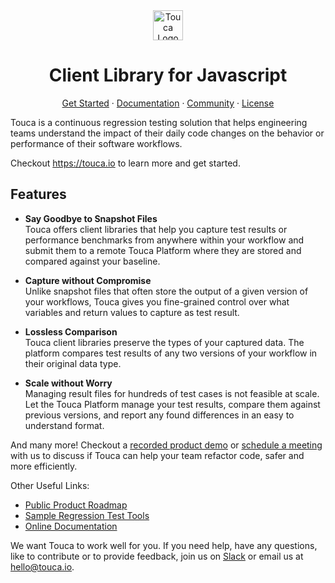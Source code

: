 <div align="center">
  <a href="https://touca.io" target="_blank" rel="noopener">
    <img alt="Touca Logo" height="48px" src="https://touca.io/assets/logo/touca-logo-w-text.svg">
  </a>
  <h1>Client Library for Javascript</h1>
  <p>
    <a href="https://touca.io" target="_blank" rel="noopener">Get Started</a>
    <span> &middot; </span>
    <a href="https://docs.touca.io" target="_blank" rel="noopener">Documentation</a>
    <span> &middot; </span>
    <a href="https://touca.slack.com" target="_blank" rel="noopener">Community</a>
    <span> &middot; </span>
    <a href="https://github.com/trytouca/touca-js/blob/main/LICENSE">License</a>
  </p>
</div>

Touca is a continuous regression testing solution that helps engineering
teams understand the impact of their daily code changes on the behavior or
performance of their software workflows.

Checkout https://touca.io to learn more and get started.

## Features

* **Say Goodbye to Snapshot Files**  
  Touca offers client libraries that help you capture test results or
  performance benchmarks from anywhere within your workflow and submit
  them to a remote Touca Platform where they are stored and compared
  against your baseline.

* **Capture without Compromise**  
  Unlike snapshot files that often store the output of a given version
  of your workflows, Touca gives you fine-grained control over what
  variables and return values to capture as test result.

* **Lossless Comparison**  
  Touca client libraries preserve the types of your captured data. The
  platform compares test results of any two versions of your workflow
  in their original data type.

* **Scale without Worry**  
  Managing result files for hundreds of test cases is not feasible at
  scale. Let the Touca Platform manage your test results, compare them
  against previous versions, and report any found differences in an easy
  to understand format.

And many more! Checkout a [recorded product demo][YouTube] or
[schedule a meeting][Calendly] with us to discuss if Touca can
help your team refactor code, safer and more efficiently.

Other Useful Links:

* [Public Product Roadmap][Roadmap]
* [Sample Regression Test Tools][touca-examples]
* [Online Documentation][Documentation]

We want Touca to work well for you.
If you need help, have any questions, like to contribute or to provide
feedback, join us on [Slack] or email us at [hello@touca.io].

[Slack]: https://touca.slack.com
[Calendly]: https://calendly.com/ghorbanzade/30min
[YouTube]: https://www.youtube.com/channel/UCwa-rweWShIJo_DYhp2rVew
[hello@touca.io]: mailto:hello@touca.io

[Roadmap]: https://bit.ly/3q4EOcI
[Documentation]: https://docs.touca.io
[touca-examples]: https://github.com/trytouca/examples
